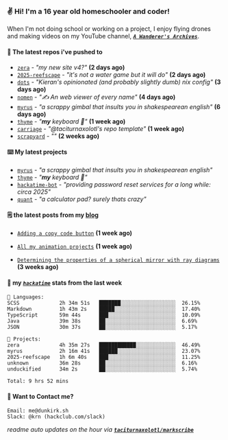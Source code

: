### ✌️ Hi! I'm a 16 year old homeschooler and coder!

When I'm not doing school or working on a project, I enjoy flying drones and making videos on my YouTube channel, [**_`A Wanderer's Archives`_**](https://youtube.com/@wanderer.archives).

#### 👷 The latest repos i've pushed to

- [`zera`](https://github.com/taciturnaxolotl/zera) - _"my new site v4?"_ **(2 days ago)**
- [`2025-reefscape`](https://github.com/df1317/2025-reefscape) - _"it's not a water game but it will do"_ **(2 days ago)**
- [`dots`](https://github.com/taciturnaxolotl/dots) - _"Kieran's opinionated (and probably slightly dumb) nix config"_ **(3 days ago)**
- [`nomen`](https://github.com/aramshiva/nomen) - _"✍️ An web viewer of every name"_ **(4 days ago)**
- [`myrus`](https://github.com/taciturnaxolotl/myrus) - _"a scrappy gimbal that insults you in shakespearean english"_ **(6 days ago)**
- [`thyme`](https://github.com/taciturnaxolotl/thyme) - _"**my** keyboard 🫶"_ **(1 week ago)**
- [`carriage`](https://github.com/taciturnaxolotl/carriage) - _"@taciturnaxolotl's repo template"_ **(1 week ago)**
- [`scrapyard`](https://github.com/hackclub/scrapyard) - _""_ **(2 weeks ago)**

#### ⌨️ My latest projects

- [`myrus`](https://github.com/taciturnaxolotl/myrus) - _"a scrappy gimbal that insults you in shakespearean english"_
- [`thyme`](https://github.com/taciturnaxolotl/thyme) - _"**my** keyboard 🫶"_
- [`hackatime-bot`](https://github.com/taciturnaxolotl/hackatime-bot) - _"providing password reset services for a long while: circa 2025"_
- [`quant`](https://github.com/taciturnaxolotl/quant) - _"a calculator pad? surely thats crazy"_

#### 🗒️ the latest posts from my [blog](https://dunkirk.sh)

- [`Adding a copy code button`](https://dunkirk.sh/blog/adding-a-copy-button/) **(1 week ago)**

- [`All my animation projects`](https://dunkirk.sh/blog/my-animations/) **(1 week ago)**

- [`Determining the properties of a spherical mirror with ray diagrams`](https://dunkirk.sh/blog/spherical-ray-diagrams/) **(3 weeks ago)**



#### 📡 my [_`hackatime`_](https://waka.hackclub.com) stats from the last week

```text
💾 Languages:
SCSS             2h 34m 51s   ███████░░░░░░░░░░░░░░░░░░  26.15%
Markdown         1h 43m 2s    █████░░░░░░░░░░░░░░░░░░░░  17.40%
TypeScript       59m 44s      ███░░░░░░░░░░░░░░░░░░░░░░  10.09%
Java             39m 38s      ██░░░░░░░░░░░░░░░░░░░░░░░  6.69%
JSON             30m 37s      ██░░░░░░░░░░░░░░░░░░░░░░░  5.17%

💼 Projects:
zera             4h 35m 27s   ████████████░░░░░░░░░░░░░  46.49%
myrus            2h 16m 41s   ██████░░░░░░░░░░░░░░░░░░░  23.07%
2025-reefscape   1h 6m 40s    ███░░░░░░░░░░░░░░░░░░░░░░  11.25%
unknown          36m 28s      ██░░░░░░░░░░░░░░░░░░░░░░░  6.16%
unduckified      34m 2s       ██░░░░░░░░░░░░░░░░░░░░░░░  5.74%

Total: 9 hrs 52 mins
```

#### 📮 Want to Contact me?

```text
Email: me@dunkirk.sh
Slack: @krn (hackclub.com/slack)
```

_readme auto updates on the hour via [**`taciturnaxolotl/markscribe`**](https://github.com/taciturnaxolotl/markscribe)_
